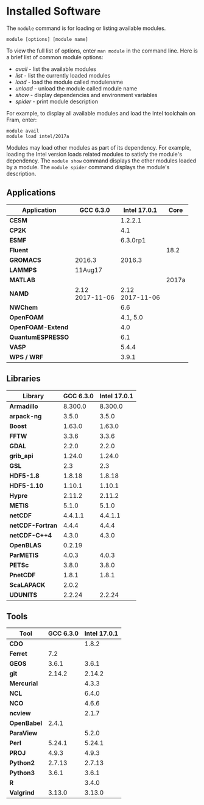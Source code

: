 # Installed Software

The `module` command is for loading or listing available modules.

```
module [options] [module name]
```

To view the full list of options, enter `man module` in the command line. Here is a brief list of common module options:

* _avail_ - list the available modules
* _list_ - list the currently loaded modules
* _load  <module name>_ - load the module called modulename
* _unload  <module name>_ - unload the module called module name
* _show <module name>_  - display dependencies and environment variables
* _spider <module name>_  - print module description

For example, to display all available modules and load the Intel toolchain on Fram, enter:

```
module avail
module load intel/2017a
```

Modules may load other modules as part of its dependency. For example, loading the Intel version loads related modules to satisfy the module's dependency.
The `module show` command displays the other modules loaded by a module. The `module spider` command displays the module's description.

## Applications

**Application**    | **GCC 6.3.0** | **Intel 17.0.1** | **Core**
---|---|---|---
**CESM**           |               | 1.2.2.1          |
**CP2K**           |               | 4.1              |
**ESMF**           |               | 6.3.0rp1         |
**Fluent**         |               |                  | 18.2
**GROMACS**        | 2016.3        | 2016.3           |
**LAMMPS**         | 11Aug17       |                  |
**MATLAB**         |               |                  | 2017a
**NAMD**           | 2.12 <br>2017-11-06 <br> | 2.12 <br>2017-11-06 <br> |
**NWChem**         |               | 6.6              |
**OpenFOAM**       |               | 4.1, 5.0         |
**OpenFOAM-Extend**|               | 4.0              |
**QuantumESPRESSO**|               | 6.1              |
**VASP**           |               | 5.4.4            |
**WPS / WRF**      |               | 3.9.1            |

## Libraries

**Library**        | **GCC 6.3.0** | **Intel 17.0.1**
---|---|---
**Armadillo**      | 8.300.0       | 8.300.0
**arpack-ng**      | 3.5.0         | 3.5.0
**Boost**          | 1.63.0        | 1.63.0
**FFTW**           | 3.3.6         | 3.3.6
**GDAL**           | 2.2.0         | 2.2.0
**grib_api**       | 1.24.0        | 1.24.0
**GSL**            | 2.3           | 2.3
**HDF5-1.8**       | 1.8.18        | 1.8.18
**HDF5-1.10**      | 1.10.1        | 1.10.1
**Hypre**          | 2.11.2        | 2.11.2
**METIS**          | 5.1.0         | 5.1.0
**netCDF**         | 4.4.1.1       | 4.4.1.1
**netCDF-Fortran** | 4.4.4         | 4.4.4
**netCDF-C++4**    | 4.3.0         | 4.3.0
**OpenBLAS**       | 0.2.19        | 
**ParMETIS**       | 4.0.3         | 4.0.3
**PETSc**          | 3.8.0         | 3.8.0
**PnetCDF**        | 1.8.1         | 1.8.1
**ScaLAPACK**      | 2.0.2         |
**UDUNITS**        | 2.2.24        | 2.2.24


## Tools
**Tool**           | **GCC 6.3.0** | **Intel 17.0.1**
---|---|---
**CDO**            |               | 1.8.2
**Ferret**         | 7.2           |
**GEOS**           | 3.6.1         | 3.6.1
**git**            | 2.14.2        | 2.14.2
**Mercurial**      |               | 4.3.3
**NCL**            |               | 6.4.0
**NCO**            |               | 4.6.6
**ncview**         |               | 2.1.7
**OpenBabel**      | 2.4.1         |
**ParaView**       |               | 5.2.0
**Perl**           | 5.24.1        | 5.24.1
**PROJ**           | 4.9.3         | 4.9.3
**Python2**        | 2.7.13        | 2.7.13
**Python3**        | 3.6.1         | 3.6.1
**R**              |               | 3.4.0
**Valgrind**       | 3.13.0        | 3.13.0
